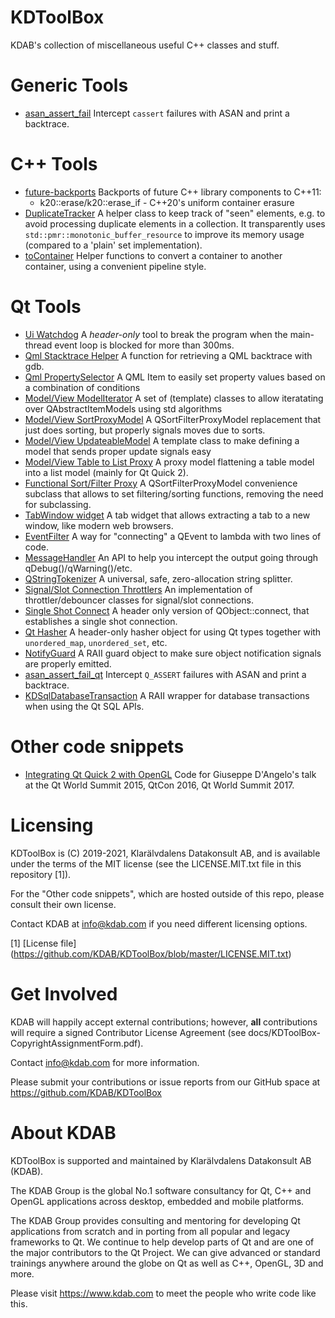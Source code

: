 KDToolBox
=========

KDAB's collection of miscellaneous useful C++ classes and stuff.

Generic Tools
=================
- [asan_assert_fail](https://github.com/KDAB/KDToolBox/tree/master/generic/asan_assert_fail)
  Intercept `cassert` failures with ASAN and print a backtrace.

C++ Tools
=================
- [future-backports](https://github.com/KDAB/KDToolBox/tree/master/cpp/future-backports)
  Backports of future C++ library components to C++11:
  - k20::erase/k20::erase_if - C++20's uniform container erasure
- [DuplicateTracker](https://github.com/KDAB/KDToolBox/tree/master/cpp/duplicatetracker)
  A helper class to keep track of "seen" elements, e.g. to avoid processing duplicate elements
  in a collection. It transparently uses `std::pmr::monotonic_buffer_resource` to improve
  its memory usage (compared to a 'plain' set implementation).
- [toContainer](https://github.com/KDAB/KDToolBox/tree/master/cpp/toContainer)
  Helper functions to convert a container to another container, using a convenient pipeline style.

Qt Tools
=================
- [Ui Watchdog](https://github.com/KDAB/KDToolBox/tree/master/qt/ui_watchdog)
  A _header-only_ tool to break the program when the main-thread event loop is blocked for more than 300ms.
- [Qml Stacktrace Helper](https://github.com/KDAB/KDToolBox/tree/master/qt/qml/QmlStackTraceHelper)
  A function for retrieving a QML backtrace with gdb.
- [Qml PropertySelector](https://github.com/KDAB/KDToolBox/tree/master/qt/qml/PropertySelector)
  A QML Item to easily set property values based on a combination of conditions
- [Model/View ModelIterator](https://github.com/KDAB/KDToolBox/tree/master/qt/model_view/ModelIterator)
  A set of (template) classes to allow iteratating over QAbstractItemModels using std algorithms
- [Model/View SortProxyModel](https://github.com/KDAB/KDToolBox/tree/master/qt/model_view/sortProxyModel)
  A QSortFilterProxyModel replacement that just does sorting, but properly signals moves due to sorts.
- [Model/View UpdateableModel](https://github.com/KDAB/KDToolBox/tree/master/qt/model_view/updateableModel)
  A template class to make defining a model that sends proper update signals easy
- [Model/View Table to List Proxy](https://github.com/KDAB/KDToolBox/tree/master/qt/model_view/KDTableToListProxyModel)
  A proxy model flattening a table model into a list model (mainly for Qt Quick 2).
- [Functional Sort/Filter Proxy](https://github.com/KDAB/KDToolBox/tree/master/qt/model_view/KDFunctionalSortFilterProxyModel)
  A QSortFilterProxyModel convenience subclass that allows to set filtering/sorting functions, removing the need for subclassing.
- [TabWindow widget](https://github.com/KDAB/KDToolBox/tree/master/qt/tabWindow)
  A tab widget that allows extracting a tab to a new window, like modern web browsers.
- [EventFilter](https://github.com/KDAB/KDToolBox/tree/master/qt/eventfilter)
  A way for "connecting" a QEvent to lambda with two lines of code.
- [MessageHandler](https://github.com/KDAB/KDToolBox/tree/master/qt/messagehandler)
  An API to help you intercept the output going through qDebug()/qWarning()/etc.
- [QStringTokenizer](https://github.com/KDAB/KDToolBox/tree/master/qt/stringtokenizer)
  A universal, safe, zero-allocation string splitter.
- [Signal/Slot Connection Throttlers](https://github.com/KDAB/KDToolBox/tree/master/qt/KDSignalThrottler)
  An implementation of throttler/debouncer classes for signal/slot connections.
- [Single Shot Connect](https://github.com/KDAB/KDToolBox/tree/master/qt/singleshot_connect)
  A header only version of QObject::connect, that establishes a single shot connection.
- [Qt Hasher](https://github.com/KDAB/KDToolBox/tree/master/qt/qt_hasher)
  A header-only hasher object for using Qt types together with `unordered_map`, `unordered_set`, etc.
- [NotifyGuard](https://github.com/KDAB/KDToolBox/tree/master/qt/notify_guard)
  A RAII guard object to make sure object notification signals are properly emitted.
- [asan_assert_fail_qt](https://github.com/KDAB/KDToolBox/tree/master/qt/asan_assert_fail_qt)
  Intercept `Q_ASSERT` failures with ASAN and print a backtrace.
- [KDSqlDatabaseTransaction](https://github.com/KDAB/KDToolBox/tree/master/qt/KDSqlDatabaseTransaction)
  A RAII wrapper for database transactions when using the Qt SQL APIs.

Other code snippets
===================
- [Integrating Qt Quick 2 with OpenGL](https://github.com/KDAB/integrating-qq2-with-opengl)
  Code for Giuseppe D'Angelo's talk at the Qt World Summit 2015, QtCon 2016, Qt World Summit 2017.


Licensing
=========
KDToolBox is (C) 2019-2021, Klarälvdalens Datakonsult AB, and is available under the
terms of the MIT license (see the LICENSE.MIT.txt file in this repository [1]).

For the "Other code snippets", which are hosted outside of this repo, please consult
their own license.

Contact KDAB at <info@kdab.com> if you need different licensing options.

[1] [License file] (https://github.com/KDAB/KDToolBox/blob/master/LICENSE.MIT.txt)

Get Involved
============
KDAB will happily accept external contributions; however, **all**
contributions will require a signed Contributor License Agreement
(see docs/KDToolBox-CopyrightAssignmentForm.pdf).

Contact info@kdab.com for more information.

Please submit your contributions or issue reports from our GitHub space at
https://github.com/KDAB/KDToolBox

About KDAB
==========
KDToolBox is supported and maintained by Klarälvdalens Datakonsult AB (KDAB).

The KDAB Group is the global No.1 software consultancy for Qt, C++ and
OpenGL applications across desktop, embedded and mobile platforms.

The KDAB Group provides consulting and mentoring for developing Qt applications
from scratch and in porting from all popular and legacy frameworks to Qt.
We continue to help develop parts of Qt and are one of the major contributors
to the Qt Project. We can give advanced or standard trainings anywhere
around the globe on Qt as well as C++, OpenGL, 3D and more.

Please visit https://www.kdab.com to meet the people who write code like this.
